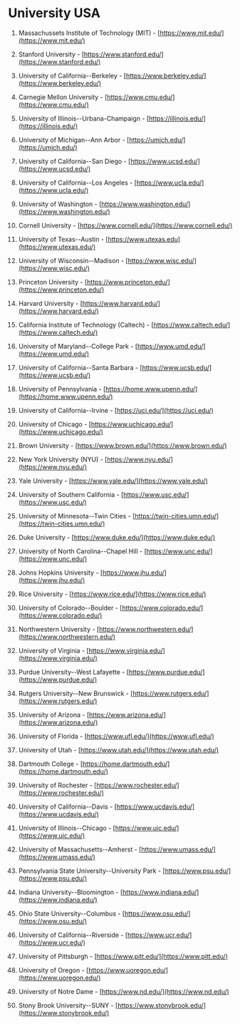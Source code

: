 # University USA

<!-- - [ ] [University of Michigan](https://umich.edu/) -- Ann Arbor
- [ ] [Georgetown University]()
- [ ] [University of North Carolina at Chapel Hill]()
- [ ]() -->
1. Massachussets Institute of Technology (MIT) - [https://www.mit.edu/](https://www.mit.edu/)
2. Stanford University - [https://www.stanford.edu/](https://www.stanford.edu/)
3. University of California--Berkeley - [https://www.berkeley.edu/](https://www.berkeley.edu/)
4. Carnegie Mellon University - [https://www.cmu.edu/](https://www.cmu.edu/)
5. University of Illinois--Urbana-Champaign - [https://illinois.edu/](https://illinois.edu/)
6. University of Michigan--Ann Arbor - [https://umich.edu/](https://umich.edu/)
7. University of California--San Diego - [https://www.ucsd.edu/](https://www.ucsd.edu/)
8. University of California--Los Angeles - [https://www.ucla.edu/](https://www.ucla.edu/)
9. University of Washington - [https://www.washington.edu/](https://www.washington.edu/)
10. Cornell University - [https://www.cornell.edu/](https://www.cornell.edu/)
11. University of Texas--Austin - [https://www.utexas.edu](https://www.utexas.edu/)
12. University of Wisconsin--Madison - [https://www.wisc.edu/](https://www.wisc.edu/)
13. Princeton University - [https://www.princeton.edu/](https://www.princeton.edu/)
14. Harvard University - [https://www.harvard.edu/](https://www.harvard.edu/)
15. California Institute of Technology (Caltech) - [https://www.caltech.edu/](https://www.caltech.edu/)
16. University of Maryland--College Park - [https://www.umd.edu/](https://www.umd.edu/)
17. University of California--Santa Barbara - [https://www.ucsb.edu/](https://www.ucsb.edu/)
18. University of Pennsylvania - [https://home.www.upenn.edu/](https://home.www.upenn.edu/)
19. University of California--Irvine - [https://uci.edu/](https://uci.edu/)
20. University of Chicago - [https://www.uchicago.edu/](https://www.uchicago.edu/)
21. Brown University - [https://www.brown.edu/](https://www.brown.edu/)
22. New York University (NYU) - [https://www.nyu.edu/](https://www.nyu.edu/)
23. Yale University - [https://www.yale.edu/](https://www.yale.edu/)
24. University of Southern California - [https://www.usc.edu/](https://www.usc.edu/)
25. University of Minnesota--Twin Cities - [https://twin-cities.umn.edu/](https://twin-cities.umn.edu/)
26. Duke University - [https://www.duke.edu/](https://www.duke.edu/)
27. University of North Carolina--Chapel Hill - [https://www.unc.edu/](https://www.unc.edu/)
28. Johns Hopkins University - [https://www.jhu.edu/](https://www.jhu.edu/)
29. Rice University - [https://www.rice.edu/](https://www.rice.edu/)
30. University of Colorado--Boulder - [https://www.colorado.edu/](https://www.colorado.edu/)

31. Northwestern University - [https://www.northwestern.edu/](https://www.northwestern.edu/)
32. University of Virginia - [https://www.virginia.edu/](https://www.virginia.edu/)
33. Purdue University--West Lafayette - [https://www.purdue.edu/](https://www.purdue.edu/)
34. Rutgers University--New Brunswick - [https://www.rutgers.edu/](https://www.rutgers.edu/)
35. University of Arizona - [https://www.arizona.edu/](https://www.arizona.edu/)
36. University of Florida - [https://www.ufl.edu/](https://www.ufl.edu/)
37. University of Utah - [https://www.utah.edu/](https://www.utah.edu/)
38. Dartmouth College - [https://home.dartmouth.edu/](https://home.dartmouth.edu/)
39. University of Rochester - [https://www.rochester.edu/](https://www.rochester.edu/)
40. University of California--Davis - [https://www.ucdavis.edu/](https://www.ucdavis.edu/)
41. University of Illinois--Chicago - [https://www.uic.edu/](https://www.uic.edu/)
42. University of Massachusetts--Amherst - [https://www.umass.edu/](https://www.umass.edu/)
43. Pennsylvania State University--University Park - [https://www.psu.edu/](https://www.psu.edu/)
44. Indiana University--Bloomington - [https://www.indiana.edu/](https://www.indiana.edu/)
45. Ohio State University--Columbus - [https://www.osu.edu/](https://www.osu.edu/)
46. University of California--Riverside - [https://www.ucr.edu/](https://www.ucr.edu/)
47. University of Pittsburgh - [https://www.pitt.edu/](https://www.pitt.edu/)
48. University of Oregon - [https://www.uoregon.edu/](https://www.uoregon.edu/)
49. University of Notre Dame - [https://www.nd.edu/](https://www.nd.edu/)
50. Stony Brook University--SUNY - [https://www.stonybrook.edu/](https://www.stonybrook.edu/)